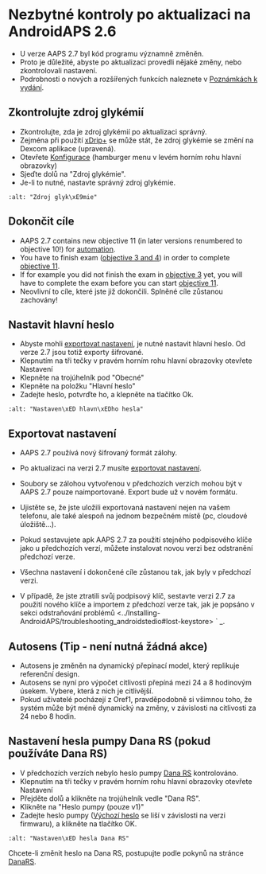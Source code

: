# Nezbytné kontroly po aktualizaci na AndroidAPS 2.6

- U verze AAPS 2.7 byl kód programu významně změněn.
- Proto je důležité, abyste po aktualizaci provedli nějaké změny, nebo zkontrolovali nastavení.
- Podrobnosti o nových a rozšířených funkcích naleznete v [Poznámkách k vydání](../Installing-AndroidAPS/Releasenotes#version-2-7-0).

## Zkontrolujte zdroj glykémií

- Zkontrolujte, zda je zdroj glykémií po aktualizaci správný.
- Zejména při použití [xDrip+](../Configuration/xdrip.md) se může stát, že zdroj glykémie se změní na Dexcom aplikace (upravená).
- Otevřete [Konfigurace](../Configuration/Config-Builder#bg-source) (hamburger menu v levém horním rohu hlavní obrazovky)
- Sjeďte dolů na "Zdroj glykémie".
- Je-li to nutné, nastavte správný zdroj glykémie.

```{image} ../images/ConfBuild_BG.png
:alt: "Zdroj glyk\xE9mie"
```

## Dokončit cíle

- AAPS 2.7 contains new objective 11 (in later versions renumbered to objective 10!) for [automation](../Usage/Automation.md).
- You have to finish exam ([objective 3 and 4](../Usage/Objectives#objective-3-prove-your-knowledge)) in order to complete [objective 11](../Usage/Objectives.md#objective-10-automation).
- If for example you did not finish the exam in [objective 3](../Usage/Objectives#objective-3-prove-your-knowledge) yet, you will have to complete the exam before you can start [objective 11](../Usage/Objectives.md#objective-10-automation).
- Neovlivní to cíle, které jste již dokončili. Splněné cíle zůstanou zachovány!

## Nastavit hlavní heslo

- Abyste mohli [exportovat nastavení](../Usage/ExportImportSettings.md), je nutné nastavit hlavní heslo. Od verze 2.7 jsou totiž exporty šifrované.
- Klepnutím na tři tečky v pravém horním rohu hlavní obrazovky otevřete Nastavení
- Klepněte na trojúhelník pod "Obecné"
- Klepněte na položku "Hlavní heslo"
- Zadejte heslo, potvrďte ho, a klepněte na tlačítko Ok.

```{image} ../images/MasterPW.png
:alt: "Nastaven\xED hlavn\xEDho hesla"
```

## Exportovat nastavení

- AAPS 2.7 používá nový šifrovaný formát zálohy.

- Po aktualizaci na verzi 2.7 musíte [exportovat nastavení](../Usage/ExportImportSettings.md).

- Soubory se zálohou vytvořenou v předchozích verzích mohou být v AAPS 2.7 pouze naimportované. Export bude už v novém formátu.

- Ujistěte se, že jste uložili exportovaná nastavení nejen na vašem telefonu, ale také alespoň na jednom bezpečném místě (pc, cloudové úložiště...).

- Pokud sestavujete apk AAPS 2.7 za použití stejného podpisového klíče jako u předchozích verzí, můžete instalovat novou verzi bez odstranění předchozí verze.

- Všechna nastavení i dokončené cíle zůstanou tak, jak byly v předchozí verzi.

- V případě, že jste ztratili svůj podpisový klíč, sestavte verzi 2.7 za použití nového klíče a importem z předchozí verze tak, jak je popsáno v sekci odstraňování problémů \<../Installing-AndroidAPS/troubleshooting_androidstedio#lost-keystore> \` \_.

## Autosens (Tip - není nutná žádná akce)

- Autosens je změněn na dynamický přepínací model, který replikuje referenční design.
- Autosens se nyní pro výpočet citlivosti přepíná mezi 24 a 8 hodinovým úsekem. Vybere, která z nich je citlivější.
- Pokud uživatelé pocházejí z Oref1, pravděpodobně si všimnou toho, že systém může být méně dynamický na změny, v závislosti na citlivosti za 24 nebo 8 hodin.

## Nastavení hesla pumpy Dana RS (pokud používáte Dana RS)

- V předchozích verzích nebylo heslo pumpy [Dana RS](../Configuration/DanaRS-Insulin-Pump.md) kontrolováno.
- Klepnutím na tři tečky v pravém horním rohu hlavní obrazovky otevřete Nastavení
- Přejděte dolů a klikněte na trojúhelník vedle "Dana RS".
- Klikněte na "Heslo pumpy (pouze v1)"
- Zadejte heslo pumpy ([Výchozí heslo](../Configuration/DanaRS-Insulin-Pump#default-password) se liší v závislosti na verzi firmwaru), a klikněte na tlačítko OK.

```{image} ../images/DanaRSPW.png
:alt: "Nastaven\xED hesla Dana RS"
```

Chcete-li změnit heslo na Dana RS, postupujte podle pokynů na stránce [DanaRS](../Configuration/DanaRS-Insulin-Pump#change-password-on-pump).
